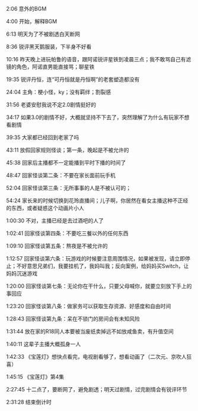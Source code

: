 2:06 意外的BGM

4:00 开始，解释BGM

6:13 明天为了不被剧透白天断网

8:36 锐评黑天鹅服装，下半身不好看

10:16 昨天晚上进玩帕鲁的语音，跟阿诺锐评星铁到凌晨三点；我不敢骂自己有滤镜的角色，阿诺直男能直接骂；聊星铁

19:35 锐评丹恒，连“可丹恒就是丹恒啊”的老套塑造都没有

24:04 主角：梗小怪，ky；没有羁绊；割裂感

31:56 老婆安慰我说不定2.0剧情挺好的

34:17 如果3.0的剧情不好，大概就坚持不下去了，突然理解了为什么有玩家不想看剧情

39:35 大家都已经回到老家了吗

43:11 放假回家规则怪谈；第一条，晚起是不被允许的

45:38 回家后主播都不一定能播到平时下播的时间了

48:47 回家怪谈第二条：不要在家长面前玩手机

52:04 回家怪谈第三条：无所事事的人是不被认可的；

54:24 家长来的时候切换到花玲直播间；儿子啊，你居然在看女主播这种不正经的东西，或者疑惑这个动画片小人

1:00:30 不对，主播已经是去过酒吧的人了

1:02:41 回家怪谈第四条：不要吃三餐以外的任何东西

1:09:10 回家怪谈第五条：熬夜是不被允许的

1:12:57 回家怪谈第六条：玩游戏的时候要注意周围情况，如果被发现，请立即停止；不好意思兄弟们，我要挂机了，我妈叫我；反向案例，给妈妈买Switch，让妈妈沉迷游戏

1:20:00 回家怪谈第七条：无论你在干什么，只要父母喊你，就要立刻放下手上的事回应

1:23:20 回家怪谈第八条：做家务可以获取生存资源、好感度和自由时间

1:28:43 回家怪谈第九条：呆在不锁门的房间会有未知风险

1:31:44 放在家的R18同人本要被当废纸卖掉远不如放咸鱼卖，有升值空间

1:40:11 这辈子主播大概孤身一人

1:42:33 《宝莲灯》想快点看完，电视剧看够了，想看动画了（二次元、京吹人狂喜）

1:45:15 《宝莲灯》第4集

2:27:45 十二点了，要断网了，避免剧透；明天过剧情，过完剧情会有锐评环节

2:31:28 结束倒计时
